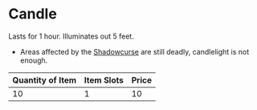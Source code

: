 # Candle

Lasts for 1 hour. Illuminates out 5 feet.

- Areas affected by the [Shadowcurse](../../../Hazards/Shadowcurse.md) are still deadly, candlelight is not enough.

| Quantity of Item | Item Slots | Price |
| ---------------- | ---------- | ----- |
| 10               | 1          | 10    |
